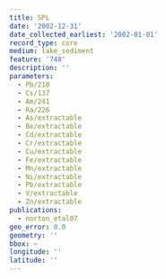 ```yaml
---
title: SPL
date: '2002-12-31'
date_collected_earliest: '2002-01-01'
record_type: core
medium: lake_sediment
feature: '748'
description: ''
parameters:
  - Pb/210
  - Cs/137
  - Am/241
  - Ra/226
  - As/extractable
  - Be/extractable
  - Cd/extractable
  - Cr/extractable
  - Cu/extractable
  - Fe/extractable
  - Mn/extractable
  - Ni/extractable
  - Pb/extractable
  - V/extractable
  - Zn/extractable
publications:
  - norton_etal07
geo_error: 0.0
geometry: ''
bbox: ~
longitude: ''
latitude: ''
---
```

